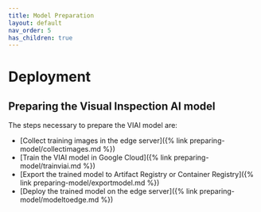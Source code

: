 ```yaml
---
title: Model Preparation
layout: default
nav_order: 5
has_children: true
---
```

# Deployment

## Preparing the Visual Inspection AI model

The steps necessary to prepare the VIAI model are:

* [Collect training images in the edge server]({% link preparing-model/collectimages.md %})
* [Train the VIAI model in Google Cloud]({% link preparing-model/trainviai.md %})
* [Export the trained model to Artifact Registry or Container Registry]({% link preparing-model/exportmodel.md %})
* [Deploy the trained model on the edge server]({% link preparing-model/modeltoedge.md %})
